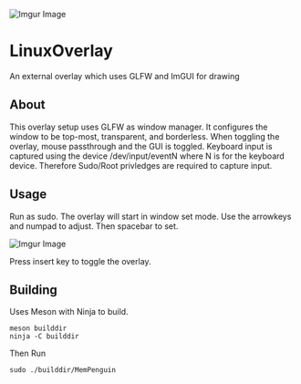 ![Imgur Image](https://i.imgur.com/rM3tClN.png)

# LinuxOverlay
An external overlay which uses GLFW and ImGUI for drawing

## About

This overlay setup uses GLFW as window manager.  It configures the window to be top-most, transparent, and borderless.  When toggling the overlay, mouse passthrough and the GUI is toggled.  Keyboard input is captured using the device /dev/input/eventN where N is for the keyboard device. Therefore Sudo/Root privledges are required to capture input.

## Usage

Run as sudo.  The overlay will start in window set mode.  Use the arrowkeys and numpad to adjust.  Then spacebar to set.

![Imgur Image](https://i.imgur.com/zTeUZTR.png)

Press insert key to toggle the overlay.

## Building

Uses Meson with Ninja to build.

```
meson builddir
ninja -C builddir
```

Then Run
```
sudo ./builddir/MemPenguin
```
